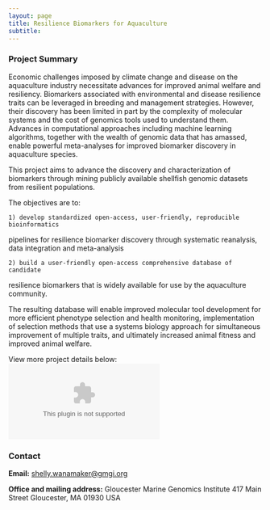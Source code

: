 ```yaml
---
layout: page
title: Resilience Biomarkers for Aquaculture
subtitle:
---
```



### Project Summary

Economic challenges imposed by climate change and disease on the aquaculture industry
necessitate advances for improved animal welfare and resiliency. Biomarkers associated with
environmental and disease resilience traits can be leveraged in breeding and management
strategies. However, their discovery has been limited in part by the complexity of molecular
systems and the cost of genomics tools used to understand them. Advances in computational
approaches including machine learning algorithms, together with the wealth of genomic data that
has amassed, enable powerful meta-analyses for improved biomarker discovery in aquaculture
species.

This project aims to advance the discovery and characterization of biomarkers
through mining publicly available shellfish genomic datasets from resilient populations.

The objectives are to:

    1) develop standardized open-access, user-friendly, reproducible bioinformatics
  pipelines for resilience biomarker discovery through systematic reanalysis, data integration and
  meta-analysis  

    2) build a user-friendly open-access comprehensive database of candidate
  resilience biomarkers that is widely available for use by the aquaculture community.

The resulting database will enable improved molecular tool development for more efficient
phenotype selection and health monitoring, implementation of selection methods that use a systems biology approach for simultaneous
improvement of multiple traits, and ultimately increased animal fitness and improved animal welfare.

View more project details below:  
<embed src= “https://github.com/Resilience-Biomarkers-for-Aquaculture/Resilience-Biomarkers-for-Aquaculture.github.io/blob/master/docs/ProjectSummaryandNarrative.pdf” type=”application/pdf” width=”375” height=”500” />

### Contact
 **Email:** [shelly.wanamaker@gmgi.org](mailto:shelly.wanamaker@gmgi.org)  

 **Office and mailing address:**
Gloucester Marine Genomics Institute
417 Main Street
Gloucester, MA 01930 USA
